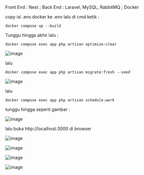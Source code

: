 Front End : Next ; Back End : Laravel, MySQL, RabbitMQ ; Docker </br>

copy isi .env.docker ke .env lalu di cmd ketik :

```
docker compose up --build
```

Tunggu hingga akhir lalu :

```
docker compose exec app php artisan optimize:clear
```
![image](https://github.com/dennis2908/pemesanan-makanan/assets/42124503/6ba63df6-9755-445b-a7ea-3a01d8893534)

lalu 

```
docker compose exec app php artisan migrate:fresh --seed
```
![image](https://github.com/dennis2908/pemesanan-makanan/assets/42124503/b08d4b14-816b-4488-94fb-d46a51699923)

lalu

```
docker compose exec app php artisan schedule:work
```

tunggu hingga seperti gambar :

![image](https://github.com/dennis2908/pemesanan-makanan/assets/42124503/345661fc-c316-405d-8be5-c60030ea5f5e)

lalu buka http://localhost:3000 di browser

![image](https://github.com/dennis2908/pemesanan-makanan/assets/42124503/0171c9fa-8052-4e6f-9c1f-d7d54cae055f)

![image](https://github.com/dennis2908/pemesanan-makanan/assets/42124503/eb2406df-161a-4f33-adba-a13091b0dc06)

![image](https://github.com/dennis2908/pemesanan-makanan/assets/42124503/b96078fd-8ee4-4fa0-8233-b764fa405fd1)

![image](https://github.com/dennis2908/pemesanan-makanan/assets/42124503/870d5ded-af9a-4a7b-b70c-5e6e33dd34bc)
